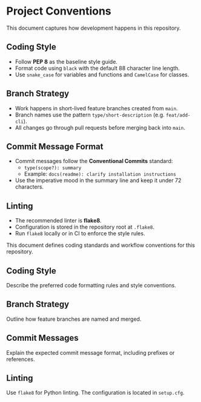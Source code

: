 # Project Conventions


This document captures how development happens in this repository.

## Coding Style

- Follow **PEP 8** as the baseline style guide.
- Format code using `black` with the default 88 character line length.
- Use `snake_case` for variables and functions and `CamelCase` for classes.

## Branch Strategy

- Work happens in short-lived feature branches created from `main`.
- Branch names use the pattern `type/short-description` (e.g. `feat/add-cli`).
- All changes go through pull requests before merging back into `main`.

## Commit Message Format

- Commit messages follow the **Conventional Commits** standard:
  - `type(scope?): summary`
  - Example: `docs(readme): clarify installation instructions`
- Use the imperative mood in the summary line and keep it under 72 characters.

## Linting

- The recommended linter is **flake8**.
- Configuration is stored in the repository root at `.flake8`.
- Run `flake8` locally or in CI to enforce the style rules.

This document defines coding standards and workflow conventions for this repository.

## Coding Style
Describe the preferred code formatting rules and style conventions.

## Branch Strategy
Outline how feature branches are named and merged.

## Commit Messages
Explain the expected commit message format, including prefixes or references.

## Linting
Use `flake8` for Python linting. The configuration is located in `setup.cfg`.

